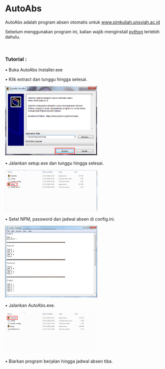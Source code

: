 <h1>AutoAbs</h1>
<p>AutoAbs adalah program absen otomatis untuk <a href="https://simkuliah.unsyiah.ac.id" target="_blank">www.simkuliah.unsyiah.ac.id</a></p>
<p>Sebelum menggunakan program ini, kalian wajib menginstall <a href="https://www.python.org/downloads/" target="_blank">python</a> terlebih dahulu.</p>
</br>
<h3>Tutorial :</h3>
<p>• Buka AutoAbs Installer.exe</p>
<p>• Klik extract dan tunggu hingga selesai.</p>
<img src="/img/image1.png" width="300x350">
<p>• Jalankan setup.exe dan tunggu hingga selesai.</p>
<img src="/img/image2.png" width="300x350">
<p>• Setel NPM, password dan jadwal absen di config.ini.</p>
<img src="/img/image3.png" width="300x350">
<p>• Jalankan AutoAbs.exe.</p>
<img src="/img/image4.png" width="300x350">
<p>• Biarkan program berjalan hingga jadwal absen tiba.</p>
